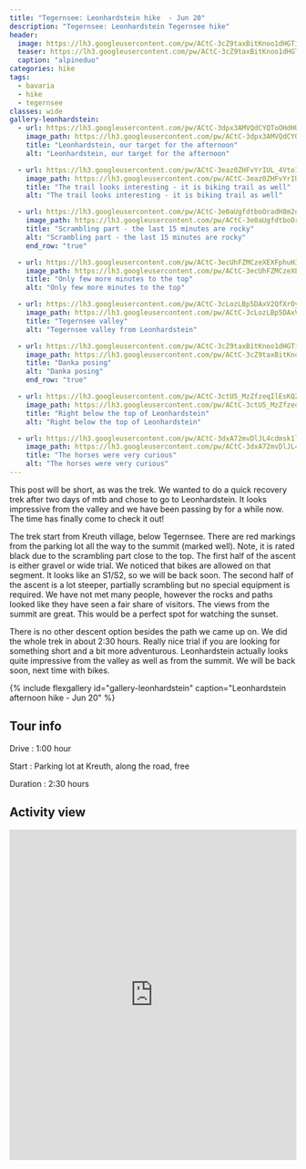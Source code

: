 ```yaml
---
title: "Tegernsee: Leonhardstein hike  - Jun 20"
description: "Tegernsee: Leonhardstein Tegernsee hike"
header:
  image: https://lh3.googleusercontent.com/pw/ACtC-3cZ9taxBitKnoo1dHGTit8vum0erfGSrCIynR25quz9HZhXHVJyPLkwogDF4V1HABVyc9BWz3tdnXaaHfHSAN30Rz9-rFR6I7gguHJKBPr0BmggTKP6pOv3CuL7siDCbZajUd9__FUH-lQZVE1mpP5tfQ=w916-h687-no?authuser=0
  teaser: https://lh3.googleusercontent.com/pw/ACtC-3cZ9taxBitKnoo1dHGTit8vum0erfGSrCIynR25quz9HZhXHVJyPLkwogDF4V1HABVyc9BWz3tdnXaaHfHSAN30Rz9-rFR6I7gguHJKBPr0BmggTKP6pOv3CuL7siDCbZajUd9__FUH-lQZVE1mpP5tfQ=w800-h300-no?authuser=0
  caption: "alpineduo"
categories: hike
tags:
  - bavaria
  - hike
  - tegernsee
classes: wide
gallery-leonhardstein:
  - url: https://lh3.googleusercontent.com/pw/ACtC-3dpx3AMVQdCYQToOHdHUrfU0-xKACbfs4dNAJ2Cf-ThQinwIe4SGUOGvL689uSU6xX8Yh5JRrQFaiUQpZPsaq3sZU7cMoG_XgFgReFJamqSrNzRbnFeWXUFLMMttPDTzEgoscgfT7oxAvVYQKqEXtjimQ=w916-h687-no?authuser=0
    image_path: https://lh3.googleusercontent.com/pw/ACtC-3dpx3AMVQdCYQToOHdHUrfU0-xKACbfs4dNAJ2Cf-ThQinwIe4SGUOGvL689uSU6xX8Yh5JRrQFaiUQpZPsaq3sZU7cMoG_XgFgReFJamqSrNzRbnFeWXUFLMMttPDTzEgoscgfT7oxAvVYQKqEXtjimQ=w400-h300-no?authuser=0
    title: "Leonhardstein, our target for the afternoon"
    alt: "Leonhardstein, our target for the afternoon"

  - url: https://lh3.googleusercontent.com/pw/ACtC-3eaz0ZHFvYrIUL_4Vto1YWJQ2FchLHnB2IJj3vMcBgApKjNwEyIRQIXUY45r69U6ZUMl-ACUUauj5Lj-s2pIBWHy_Im7oQ15Hil2I80SX3OA-AT-ZOtvlQZOzspEJZ6GGUARnCu5Uh9EFxlDKBHtU7Tzw=w916-h1222-no?authuser=0
    image_path: https://lh3.googleusercontent.com/pw/ACtC-3eaz0ZHFvYrIUL_4Vto1YWJQ2FchLHnB2IJj3vMcBgApKjNwEyIRQIXUY45r69U6ZUMl-ACUUauj5Lj-s2pIBWHy_Im7oQ15Hil2I80SX3OA-AT-ZOtvlQZOzspEJZ6GGUARnCu5Uh9EFxlDKBHtU7Tzw=w300-h400-no?authuser=0 
    title: "The trail looks interesting - it is biking trail as well"
    alt: "The trail looks interesting - it is biking trail as well"

  - url: https://lh3.googleusercontent.com/pw/ACtC-3e0aUgfdtboOradH8m2o7CCv7azhlqWoWVLHPV1jRyif1JxzYK2UXweZtO_6_TCuLWOzn7OJ-tPSFTJtSxAzcr66s_y-JKOUN0h4Zy2awCq7uHMRH6RXpGN-YEPXcOB7LULHfQ9NoPvAsivNJ2uf3NmuA=w916-h1222-no?authuser=0
    image_path: https://lh3.googleusercontent.com/pw/ACtC-3e0aUgfdtboOradH8m2o7CCv7azhlqWoWVLHPV1jRyif1JxzYK2UXweZtO_6_TCuLWOzn7OJ-tPSFTJtSxAzcr66s_y-JKOUN0h4Zy2awCq7uHMRH6RXpGN-YEPXcOB7LULHfQ9NoPvAsivNJ2uf3NmuA=w300-h400-no?authuser=0
    title: "Scrambling part - the last 15 minutes are rocky"
    alt: "Scrambling part - the last 15 minutes are rocky"
    end_row: "true"

  - url: https://lh3.googleusercontent.com/pw/ACtC-3ecUhFZMCzeXEXFphuH3hPKMb70Tpt63QbTyEjlcHuhkPBCdhvzWhM-_4u9L1GGhDJ8e3Y5tYfqCG3AeOJxiLP1ADo5KZjYWOKSzW0vhjrrmzfWFL-XluxkJCQpJ4vEby-z5TmIxSqIjqxxfBFlUzwqWQ=w916-h687-no?authuser=0
    image_path: https://lh3.googleusercontent.com/pw/ACtC-3ecUhFZMCzeXEXFphuH3hPKMb70Tpt63QbTyEjlcHuhkPBCdhvzWhM-_4u9L1GGhDJ8e3Y5tYfqCG3AeOJxiLP1ADo5KZjYWOKSzW0vhjrrmzfWFL-XluxkJCQpJ4vEby-z5TmIxSqIjqxxfBFlUzwqWQ=w400-h300-no?authuser=0
    title: "Only few more minutes to the top"
    alt: "Only few more minutes to the top"

  - url: https://lh3.googleusercontent.com/pw/ACtC-3cLozLBp5DAxV2QfXrOytsI8L81XBBGICMnC-rheCDbPxSU0iK8Yinte4wN-WFXYTeosi1aqwTeWEkSegCSVdnLWjEs40RDhsD4jj_PZyYuPtfKFiX4hxzORdJQrbsmB9KQA4Vg_sApz9yCBZxpCjkbYw=w916-h687-no?authuser=0
    image_path: https://lh3.googleusercontent.com/pw/ACtC-3cLozLBp5DAxV2QfXrOytsI8L81XBBGICMnC-rheCDbPxSU0iK8Yinte4wN-WFXYTeosi1aqwTeWEkSegCSVdnLWjEs40RDhsD4jj_PZyYuPtfKFiX4hxzORdJQrbsmB9KQA4Vg_sApz9yCBZxpCjkbYw=w400-h300-no?authuser=0
    title: "Tegernsee valley"
    alt: "Tegernsee valley from Leonhardstein"

  - url: https://lh3.googleusercontent.com/pw/ACtC-3cZ9taxBitKnoo1dHGTit8vum0erfGSrCIynR25quz9HZhXHVJyPLkwogDF4V1HABVyc9BWz3tdnXaaHfHSAN30Rz9-rFR6I7gguHJKBPr0BmggTKP6pOv3CuL7siDCbZajUd9__FUH-lQZVE1mpP5tfQ=w916-h687-no?authuser=0
    image_path: https://lh3.googleusercontent.com/pw/ACtC-3cZ9taxBitKnoo1dHGTit8vum0erfGSrCIynR25quz9HZhXHVJyPLkwogDF4V1HABVyc9BWz3tdnXaaHfHSAN30Rz9-rFR6I7gguHJKBPr0BmggTKP6pOv3CuL7siDCbZajUd9__FUH-lQZVE1mpP5tfQ=w400-h300-no?authuser=0
    title: "Danka posing"
    alt: "Danka posing"
    end_row: "true"

  - url: https://lh3.googleusercontent.com/pw/ACtC-3ctU5_MzZfzeqIlEsKQZj-rFzzNkuMWzXaglF8wf2FsGQH2zHt1FSwxguMGtyYtLqP5hMHSv0dQ52D30bMUQKoIpRYjoeVe0G-U2CISAeePmEoBNvxbW6Fz-9w32egC2iZHxsw_j_FZs7_YupdotH7_MA=w916-h687-no?authuser=0
    image_path: https://lh3.googleusercontent.com/pw/ACtC-3ctU5_MzZfzeqIlEsKQZj-rFzzNkuMWzXaglF8wf2FsGQH2zHt1FSwxguMGtyYtLqP5hMHSv0dQ52D30bMUQKoIpRYjoeVe0G-U2CISAeePmEoBNvxbW6Fz-9w32egC2iZHxsw_j_FZs7_YupdotH7_MA=w300-h400-no?authuser=0
    title: "Right below the top of Leonhardstein"
    alt: "Right below the top of Leonhardstein"

  - url: https://lh3.googleusercontent.com/pw/ACtC-3dxA72mvDlJL4cdmsk1l4PgKpy9unNr9Hr3AuaZe7FornTgfmRBaaVxr9jSv6MqzbGz51VCuX8hsY3nO57DlcjH06aeD-hHPz1c58GybKQICaqcdpmAZ8L0duliqvL61cVREmorPGc19fWDDDja8xjfVg=w916-h1222-no?authuser=0
    image_path: https://lh3.googleusercontent.com/pw/ACtC-3dxA72mvDlJL4cdmsk1l4PgKpy9unNr9Hr3AuaZe7FornTgfmRBaaVxr9jSv6MqzbGz51VCuX8hsY3nO57DlcjH06aeD-hHPz1c58GybKQICaqcdpmAZ8L0duliqvL61cVREmorPGc19fWDDDja8xjfVg=w300-h400-no?authuser=0
    title: "The horses were very curious"
    alt: "The horses were very curious"
---
```


This post will be short, as was the trek. We wanted to do a quick recovery trek after two days of mtb and chose to go to Leonhardstein. It looks impressive from the valley and we have been passing by for a while now. The time has finally come to check it out! 

The trek start from Kreuth village, below Tegernsee. There are red markings from the parking lot all the way to the summit (marked well). Note, it is rated black due to the scrambling part close to the top. The first half of the ascent is either gravel or wide trial. We noticed that bikes are allowed on that segment. It looks like an S1/S2, so we will be back soon. The second half of the ascent is a lot steeper, partially scrambling but no special equipment is required. We have not met many people, however the rocks and paths looked like they have seen a fair share of visitors. The views from the summit are great. This would be a perfect spot for watching the sunset.

There is no other descent option besides the path we came up on. We did the whole trek in about 2:30 hours. Really nice trial if you are looking for something short and a bit more adventurous. Leonhardstein actually looks quite impressive from the valley as well as from the summit. We will be back soon, next time with bikes.

{% include flexgallery id="gallery-leonhardstein" caption="Leonhardstein afternoon hike - Jun 20" %}

## Tour info

Drive
: 1:00 hour

Start
: Parking lot at Kreuth, along the road, free

Duration
: 2:30 hours

## Activity view

<iframe src="https://www.komoot.com/tour/195525972/embed?profile=1" width="100%" height="580" frameborder="0" scrolling="no"></iframe>
